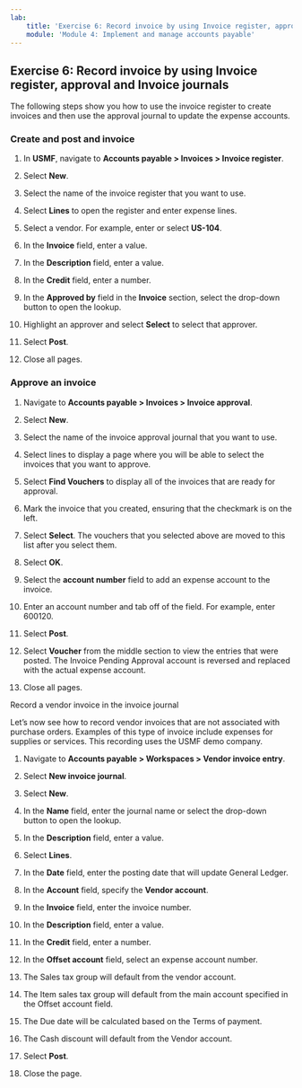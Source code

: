 ```yaml
---
lab:
    title: 'Exercise 6: Record invoice by using Invoice register, approval and Invoice journals'
    module: 'Module 4: Implement and manage accounts payable'
---
```



## Exercise 6: Record invoice by using Invoice register, approval and Invoice journals

The following steps show you how to use the invoice register to create invoices and then use the approval journal to update the expense accounts.

### Create and post and invoice

1. In **USMF**, navigate to **Accounts payable &gt; Invoices &gt; Invoice register**.

2. Select **New**.

3. Select the name of the invoice register that you want to use.

4. Select **Lines** to open the register and enter expense lines.

5. Select a vendor. For example, enter or select **US-104**.

6. In the **Invoice** field, enter a value.

7. In the **Description** field, enter a value.

8. In the **Credit** field, enter a number.

9. In the **Approved by** field in the **Invoice** section, select the drop-down button to open the lookup.

10. Highlight an approver and select **Select** to select that approver.

11. Select **Post**.

12. Close all pages.

### Approve an invoice

1. Navigate to **Accounts payable &gt; Invoices &gt; Invoice approval**.

2. Select **New**.

3. Select the name of the invoice approval journal that you want to use.

4. Select lines to display a page where you will be able to select the invoices that you want to approve.

5. Select **Find Vouchers** to display all of the invoices that are ready for approval.

6. Mark the invoice that you created, ensuring that the checkmark is on the left.

7. Select **Select**. The vouchers that you selected above are moved to this list after you select them.

8. Select **OK**.

9. Select the **account number** field to add an expense account to the invoice.

10. Enter an account number and tab off of the field. For example, enter 600120.

11. Select **Post**.

12. Select **Voucher** from the middle section to view the entries that were posted. The Invoice Pending Approval account is reversed and replaced with the actual expense account.

13. Close all pages.

Record a vendor invoice in the invoice journal

Let’s now see how to record vendor invoices that are not associated with purchase orders. Examples of this type of invoice include expenses for supplies or services. This recording uses the USMF demo company.

1. Navigate to **Accounts payable &gt; Workspaces &gt; Vendor invoice entry**.

2. Select **New invoice journal**.

3. Select **New**.

4. In the **Name** field, enter the journal name or select the drop-down button to open the lookup.

5. In the **Description** field, enter a value.

6. Select **Lines**.

7. In the **Date** field, enter the posting date that will update General Ledger.

8. In the **Account** field, specify the **Vendor account**.

9. In the **Invoice** field, enter the invoice number.

10. In the **Description** field, enter a value.

11. In the **Credit** field, enter a number.

12. In the **Offset account** field, select an expense account number.

13. The Sales tax group will default from the vendor account.

14. The Item sales tax group will default from the main account specified in the Offset account field.

15. The Due date will be calculated based on the Terms of payment.

16. The Cash discount will default from the Vendor account.

17. Select **Post**.

18. Close the page.

 
